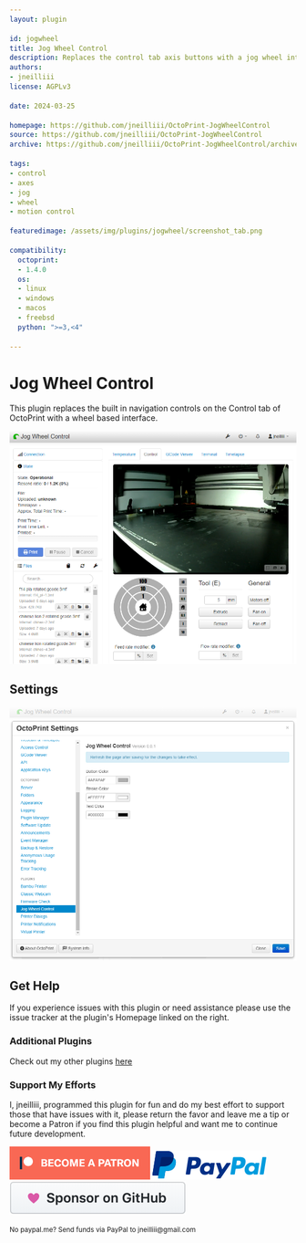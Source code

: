 ```yaml
---
layout: plugin

id: jogwheel
title: Jog Wheel Control
description: Replaces the control tab axis buttons with a jog wheel interface.
authors:
- jneilliii
license: AGPLv3

date: 2024-03-25

homepage: https://github.com/jneilliii/OctoPrint-JogWheelControl
source: https://github.com/jneilliii/OctoPrint-JogWheelControl
archive: https://github.com/jneilliii/OctoPrint-JogWheelControl/archive/master.zip

tags:
- control
- axes
- jog
- wheel
- motion control

featuredimage: /assets/img/plugins/jogwheel/screenshot_tab.png

compatibility:
  octoprint:
  - 1.4.0
  os:
  - linux
  - windows
  - macos
  - freebsd
  python: ">=3,<4"

---
```


# Jog Wheel Control

This plugin replaces the built in navigation controls on the Control tab of OctoPrint with a wheel based interface.

![Screenshot Jog Wheel Control](/assets/img/plugins/jogwheel/screenshot_tab.png)

## Settings

![Screenshot Jog Wheel Control Settings](/assets/img/plugins/jogwheel/screenshot_settings.png)

## Get Help

If you experience issues with this plugin or need assistance please use the issue tracker at the plugin's Homepage linked on the right.

### Additional Plugins

Check out my other plugins [here](https://plugins.octoprint.org/by_author/#jneilliii)

### Support My Efforts
I, jneilliii, programmed this plugin for fun and do my best effort to support those that have issues with it, please return the favor and leave me a tip or become a Patron if you find this plugin helpful and want me to continue future development.

[![Patreon](/assets/img/plugins/jogwheel/patreon-with-text-new.png)](https://www.patreon.com/jneilliii) [![paypal](/assets/img/plugins/jogwheel/paypal-with-text.png)](https://paypal.me/jneilliii) [![GitHub](/assets/img/plugins/jogwheel/github.png)](https://github.com/sponsors/jneilliii)

<small>No paypal.me? Send funds via PayPal to jneilliii&#64;gmail&#46;com</small>
